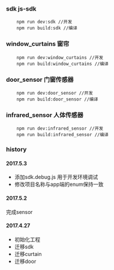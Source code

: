 ### sdk js-sdk
```
    npm run dev:sdk //开发
    npm run build:sdk //编译
```
### window_curtains 窗帘
```
    npm run dev:window_curtains //开发
    npm run build:window_curtains //编译
```

### door_sensor 门窗传感器
```
    npm run dev:door_sensor //开发
    npm run build:door_sensor //编译
```


### infrared_sensor 人体传感器
```
    npm run dev:infrared_sensor //开发
    npm run build:infrared_sensor //编译
```
### history
#### 2017.5.3
- 添加sdk.debug.js 用于开发环境调试
- 修改项目名称与app端的enum保持一致

#### 2017.5.2
完成sensor

#### 2017.4.27
- 初始化工程
- 迁移sdk
- 迁移curtain
- 迁移door
